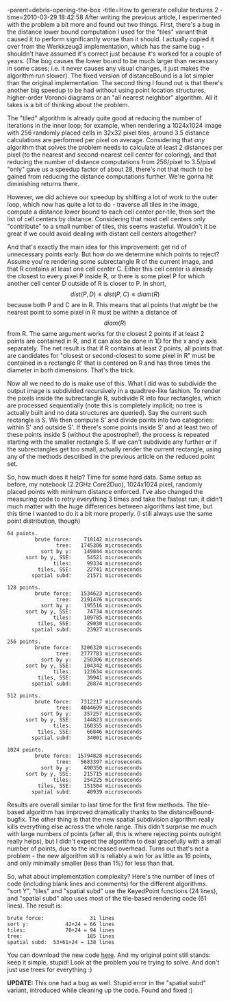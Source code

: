 -parent=debris-opening-the-box
-title=How to generate cellular textures 2
-time=2010-03-29 18:42:58
After writing the previous article, I experimented with the problem a bit more and found out two things. First, there's a bug in the distance lower bound computation I used for the "tiles" variant that caused it to perform significantly worse than it should. I actually copied it over from the Werkkzeug3 implementation, which has the same bug \- shouldn't have assumed it's correct just because it's worked for a couple of years. \(The bug causes the lower bound to be much larger than necessary in some cases; i.e. it never causes any visual changes, it just makes the algorithm run slower\). The fixed version of distanceBound is a lot simpler than the original implementation. The second thing I found out is that there's another big speedup to be had without using point location structures, higher\-order Voronoi diagrams or an "all nearest neighbor" algorithm. All it takes is a bit of thinking about the problem.



The "tiled" algorithm is already quite good at reducing the number of iterations in the inner loop; for example, when rendering a 1024x1024 image with 256 randomly placed cells in 32x32 pixel tiles, around 3.5 distance calculations are performed per pixel on average. Considering that *any* algorithm that solves the problem needs to calculate at least 2 distances per pixel \(to the nearest and second\-nearest cell center for coloring\), and that reducing the number of distance computations from 256/pixel to 3.5/pixel "only" gave us a speedup factor of about 28, there's not that much to be gained from reducing the distance computations further. We're gonna hit diminishing returns there.

However, we did achieve our speedup by shifting a lot of work to the outer loop, which now has quite a lot to do \- traverse all tiles in the image, compute a distance lower bound to each cell center per\-tile, then sort the list of cell centers by distance. Considering that most cell centers only "contribute" to a small number of tiles, this seems wasteful. Wouldn't it be great if we could avoid dealing with distant cell centers altogether?

And that's exactly the main idea for this improvement: get rid of unnecessary points early. But how do we determine which points to reject? Assume you're rendering some subrectangle R of the current image, and that R contains at least one cell center C. Either this cell center is already the closest to every pixel P inside R, or there is some pixel P for which another cell center D outside of R is closer to P. In short, $$dist(P,D) \le dist(P,C) \le diam(R)$$ because both P and C are in R. This means that all points that *might* be the nearest point to some pixel in R must be within a distance of $$diam(R)$$ from R. The same argument works for the closest 2 points if at least 2 points are contained in R, and it can also be done in 1D for the x and y axis separately. The net result is that if R contains at least 2 points, all points that are candidates for "closest or second\-closest to some pixel in R" must be contained in a rectangle R' that is centered on R and has three times the diameter in both dimensions. That's the trick.

Now all we need to do is make use of this. What I did was to subdivide the output image is subdivided recursively in a quadtree\-like fashion. To render the pixels inside the subrectangle R, subdivide R into four rectangles, which are processed sequentially \(note this is completely implicit; no tree is actually built and no data structures are queried\). Say the current such rectangle is S. We then compute S' and divide points into two categories: within S' and outside S'. If there's some points inside S' and at least two of these points inside S \(without the apostrophe!\), the process is repeated starting with the smaller rectangle S. If we can't subdivide any further or if the subrectangles get too small, actually render the current rectangle, using any of the methods described in the previous article on the reduced point set.

So, how much does it help? Time for some hard data. Same setup as before, my notebook \(2.2GHz Core2Duo\), 1024x1024 pixel, randomly placed points with minimum distance enforced. I've also changed the measuring code to retry everything 3 times and take the fastest run; it didn't much matter with the huge differences between algorithms last time, but this time I wanted to do it a bit more properly. \(I still always use the same point distribution, though\)

```
64 points.
         brute force:    710142 microseconds
                tree:   1745306 microseconds
           sort by y:    149844 microseconds
      sort by y, SSE:     54521 microseconds
               tiles:     99334 microseconds
          tiles, SSE:     22741 microseconds
        spatial subd:     21571 microseconds

128 points.
         brute force:   1534623 microseconds
                tree:   2191476 microseconds
           sort by y:    195516 microseconds
      sort by y, SSE:     74734 microseconds
               tiles:    109785 microseconds
          tiles, SSE:     29030 microseconds
        spatial subd:     23927 microseconds

256 points.
         brute force:   3206320 microseconds
                tree:   2777783 microseconds
           sort by y:    250306 microseconds
      sort by y, SSE:    104342 microseconds
               tiles:    123634 microseconds
          tiles, SSE:     39941 microseconds
        spatial subd:     28874 microseconds

512 points.
         brute force:   7312217 microseconds
                tree:   4044699 microseconds
           sort by y:    357257 microseconds
      sort by y, SSE:    144823 microseconds
               tiles:    160355 microseconds
          tiles, SSE:     66846 microseconds
        spatial subd:     34001 microseconds

1024 points.
         brute force:  15794828 microseconds
                tree:   5683397 microseconds
           sort by y:    490350 microseconds
      sort by y, SSE:    215715 microseconds
               tiles:    254225 microseconds
          tiles, SSE:    151504 microseconds
        spatial subd:     40939 microseconds
```

Results are overall similar to last time for the first few methods. The tile\-based algorithm has improved dramatically thanks to the distanceBound\-bugfix. The other thing is that the new spatial subdivision algorithm really kills everything else across the whole range. This didn't surprise me much with large numbers of points \(after all, this is where rejecting points outright really helps\), but I didn't expect the algorithm to deal gracefully with a small number of points, due to the increased overhead. Turns out that's not a problem \- the new algorithm still is reliably a win for as little as 16 points, and only minimally smaller \(less than 1%\) for less than that.

So, what about implementation complexity? Here's the number of lines of code \(including blank lines and comments\) for the different algorithms. "sort Y", "tiles" and "spatial subd" use the KeyedPoint functions \(24 lines\), and "spatial subd" also uses most of the tile\-based rendering code \(61 lines\). The result is:

```
brute force:               31 lines
sort y:            42+24 = 66 lines
tiles:             70+24 = 94 lines
tree:                     185 lines
spatial subd:  53+61+24 = 138 lines
```

You can download the new code [here](http://www.farbrausch.de/~fg/code/cellular_new.cpp). And my original point still stands: keep it simple, stupid! Look at the problem you're trying to solve. And don't just use trees for everything :\)

**UPDATE:** This one had a bug as well. Stupid error in the "spatial subd" variant, introduced while cleaning up the code. Found and fixed :\)
